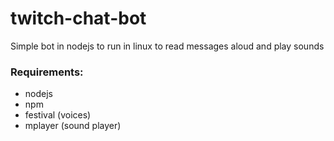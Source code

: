 # twitch-chat-bot

Simple bot in nodejs to run in linux to read messages aloud and play sounds

### Requirements:
* nodejs
* npm
* festival (voices)
* mplayer (sound player)
